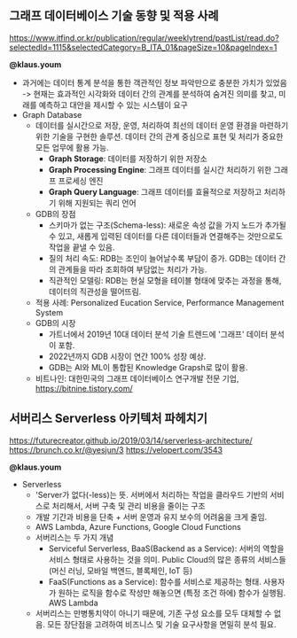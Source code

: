 ## 그래프 데이터베이스 기술 동향 및 적용 사례
https://www.itfind.or.kr/publication/regular/weeklytrend/pastList/read.do?selectedId=1115&selectedCategory=B_ITA_01&pageSize=10&pageIndex=1

**@klaus.youm**
- 과거에는 데이터 통계 분석을 통한 객관적인 정보 파악만으로 충분한 가치가 있었음 -> 현재는 효과적인 시각화와 데이터 간의 관계를 분석하여 숨겨진 의미를 찾고, 미래를 예측하고 대안을 제시할 수 있는 시스템이 요구
- Graph Database
    - 데이터를 실시간으로 저장, 운영, 처리하여 최선의 데이터 운영 환경을 마련하기 위한 기술을 구현한 솔루션. 데이터 간의 관계 중심으로 표현 및 처리가 중요한 모든 업무에 활용 가능.
        - **Graph Storage**: 데이터를 저장하기 위한 저장소
        - **Graph Processing Engine**: 그래프 데이터를 실시간 처리하기 위한 그래프 프로세싱 엔진
        - **Graph Query Language**: 그래프 데이터를 효율적으로 저장하고 처리하기 위해 지원되는 쿼리 언어
    - GDB의 장점  
        - 스키마가 없는 구조(Schema-less): 새로운 속성 값을 가지 노드가 추가될 수 있고, 새롭게 입력된 데이터를 다른 데이터들과 연결해주는 것만으로도 작업을 끝낼 수 있음.
        - 질의 처리 속도: RDB는 조인이 늘어날수록 부담이 증가. GDB는 데이터 간의 관계들을 따라 조회하여 부담없는 처리가 가능.
        - 직관적인 모델링: RDB는 현실 모형을 테이블 형태에 맞추는 과정을 통해, 데이터의 직관성을 떨어뜨림.
    - 적용 사례: Personalized Eucation Service, Performance Management System
    - GDB의 시장
        - 가트너에서 2019년 10대 데이터 분석 기술 트렌드에 '그래프' 데이터 분석이 포함.
        - 2022년까지 GDB 시장이 연간 100% 성장 예상.
        - GDB는 AI와 ML이 통합된 Knowledge Grapsh로 많이 활용.
    - 비트나인: 대한민국의 그래프 데이터베이스 연구개발 전문 기업, https://bitnine.tistory.com/
    
## 서버리스 Serverless 아키텍처 파헤치기
https://futurecreator.github.io/2019/03/14/serverless-architecture/
https://brunch.co.kr/@yesjun/3
https://velopert.com/3543

**@klaus.youm**
- Serverless
    - 'Server가 없다(-less)는 뜻. 서버에서 처리하는 작업을 클라우드 기반의 서비스로 처리해서, 서버 구축 및 관리 비용을 줄이는 구조
    - 개발 기간과 비용을 단축 + 서버 운영과 유지 보수의 어려움을 크게 줄임.
    - AWS Lambda, Azure Functions, Google Cloud Functions
    - 서버리스는 두 가지 개념
        - Serviceful Serverless, BaaS(Backend as a Service): 서버의 역할을 서비스 형태로 사용하는 것을 의미. Public Cloud의 많은 종류의 서비스들(머신 러닝, 모바일 백엔드, 블록체인, IoT 등)
        - FaaS(Functions as a Service): 함수를 서비스로 제공하는 형태. 사용자가 원하는 로직을 함수로 작성만 해놓으면 (특정 조건 하에) 함수가 실행됨. AWS Lambda
    - 서버리스는 만병통치약이 아니기 때문에, 기존 구성 요소를 모두 대체할 수 없음. 모든 장단점을 고려하여 비즈니스 및 기술 요구사항을 면밀히 분석 필요.

